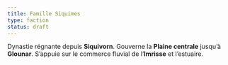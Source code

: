 ```yaml
---
title: Famille Siquimes
type: faction
status: draft
---
```


Dynastie régnante depuis **Siquivorn**. Gouverne la **Plaine centrale** jusqu’à **Glounar**.
S’appuie sur le commerce fluvial de l’**Imrisse** et l’estuaire.
